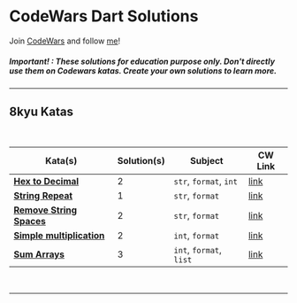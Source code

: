 # CodeWars Dart Solutions

Join [CodeWars](https://www.codewars.com/r/_PwOTQ) and follow [me](https://www.codewars.com/users/muzayyinarf)!

##### Important! : These solutions for education purpose only. Don't directly use them on Codewars katas. Create your own solutions to learn more.

---

## 8kyu Katas

<br>

| Kata(s) | Solution(s) | Subject | CW Link |
|--|--|--|--|
| [**Hex to Decimal**](lib/8_kyu/hex_to_decimal.md)  | 2 | `str`, `format`, `int` | [link](https://www.codewars.com/kata/57a4d500e298a7952100035d/train/dart) |
| [**String Repeat**](lib/8_kyu/string_repeat.md)  | 1 | `str`, `format` | [link](https://www.codewars.com/kata/57a0e5c372292dd76d000d7e/train/dart) |
| [**Remove String Spaces**](lib/8_kyu/remove_string_spaces.md)  | 2 | `str`, `format` | [link](https://www.codewars.com/kata/57eae20f5500ad98e50002c5/train/dart) |
| [**Simple multiplication**](lib/8_kyu/simple_multiplication.md)  | 2 | `int`, `format` | [link](https://www.codewars.com/kata/583710ccaa6717322c000105/train/dart) |
| [**Sum Arrays**](lib/8_kyu/sum_arrays.md)  | 3 | `int`, `format`, `list` | [link](https://www.codewars.com/kata/53dc54212259ed3d4f00071c/train/dart) |

<br>

---

